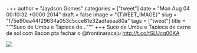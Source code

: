
+++
author = "Jaydson Gomes"
categories = ["tweet"]
date = "Mon Aug 04 00:10:32 +0000 2014"
draft = false
image = "{TWEET_IMAGE}"
slug = "f75e90ea44f29634a053c5cce81e32adfaeaa80a"
tags = ["tweet"]
title = """Suco de Umbu e Tapioca de..."""
+++
Suco de Umbu e Tapioca de carne de sol com Bacon pta fechar o @frontinaracaju http://t.co/tSLUcq00KA

![](/images/tweet-media/496085740464668672-BuJzShjIUAAiQ4t.jpg)